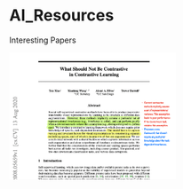 # AI_Resources
Interesting Papers 

<img src="https://github.com/SSusantAchary/AI_Resources/blob/main/papers.gif" width="300">
